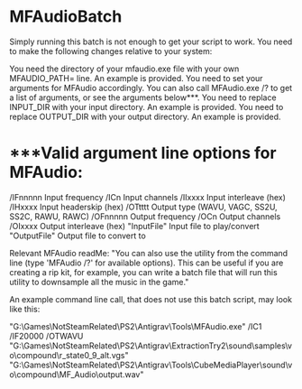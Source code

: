 # MFAudioBatch
Simply running this batch is not enough to get your script to work. You need to make the following changes relative to your system:

You need the directory of your mfaudio.exe file with your own MFAUDIO_PATH= line. An example is provided.
You need to set your arguments for MFAudio accordingly. You can also call MFAudio.exe /? to get a list of arguments, or see the arguments below***.
You need to replace INPUT_DIR with your input directory. An example is provided.
You need to replace OUTPUT_DIR with your output directory. An example is provided.


# ***Valid argument line options for MFAudio:
/IFnnnnn	Input frequency
/ICn	Input channels
/IIxxxx	Input interleave (hex)
/IHxxxx	Input headerskip (hex)
/OTtttt	Output type (WAVU, VAGC,
	 SS2U, SS2C, RAWU, RAWC)
/OFnnnnn	Output frequency
/OCn	Output channels
/OIxxxx	Output interleave (hex)
"InputFile"	Input file to play/convert
"OutputFile"	Output file to convert to

Relevant MFAudio readMe: "You can also use the utility from the command line (type 'MFAudio /?' for available options). This can be useful if you are creating a rip kit, for example, you can write a batch file that will run this utility to downsample all the music in the game."


An example command line call, that does not use this batch script, may look like this:

"G:\Games\NotSteamRelated\PS2\Antigrav\Tools\MFAudio.exe" /IC1 /IF20000 /OTWAVU "G:\Games\NotSteamRelated\PS2\Antigrav\ExtractionTry2\sound\samples\vo\compound\r_state0_9_alt.vgs" "G:\Games\NotSteamRelated\PS2\Antigrav\Tools\CubeMediaPlayer\sound\vo\compound\MF_Audio\output.wav"

